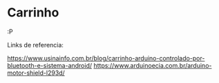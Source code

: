 # Carrinho
:P

Links de referencia:

https://www.usinainfo.com.br/blog/carrinho-arduino-controlado-por-bluetooth-e-sistema-android/
https://www.arduinoecia.com.br/arduino-motor-shield-l293d/
